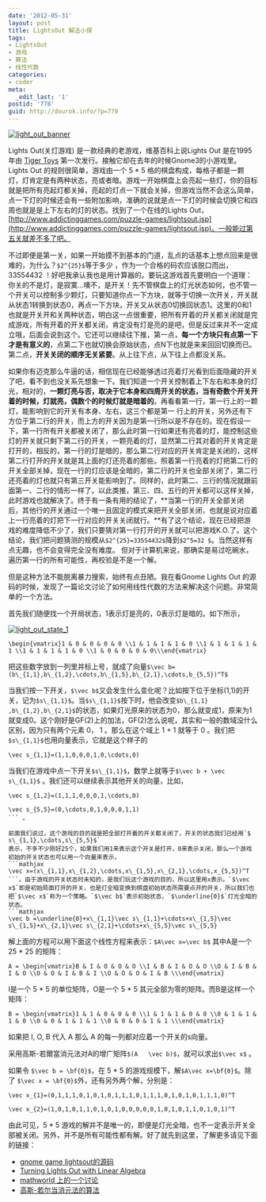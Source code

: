 ```yaml
---
date: '2012-05-31'
layout: post
title: LightsOut 解法小探
tags:
- LightsOut
- 游戏
- 算法
- 线性代数
categories:
- coder
meta:
  _edit_last: '1'
postid: '778'
guid: http://dourok.info/?p=778
---
```

[![]({{urls.media}}/wp-content/uploads/2012/05/light\_out\_banner.png "light\_out\_banner")]({{urls.media}}/wp-content/uploads/2012/05/light\_out\_banner.png)

Lights Out(关灯游戏) 是一款经典的老游戏，维基百科上说Lights Out
是在1995年由 [Tiger
Toys](https://en.wikipedia.org/wiki/Tiger_Toys "Tiger Toys") 第一次发行。接触它却在去年的时候Gnome3的小游戏里。Lights
Out 的规则很简单，游戏由一个 5 \* 5
格的棋盘构成，每格子都是一颗灯，灯肯定是有两种状态，亮或者暗。游戏一开始棋盘上会亮起一些灯，你的目标就是把所有亮起灯都关掉，亮起的灯点一下就会关掉，但游戏当然不会这么简单，点一下灯的时候还会有一些附加影响，准确的说就是点一下灯的时候会切换它和四周也就是是上下左右的灯的状态。找到了一个在线的Lights
Out，[http://www.addictinggames.com/puzzle-games/lightsout.jsp](http://www.addictinggames.com/puzzle-games/lightsout.jsp)。一般能过第五关就差不多了吧。

不过即便是第一关，如果一开始摸不到基本的门道，乱点的话基本上想点回来是很难的，为什么？`$2^{25}$`等于多少
，作为一个合格的码农应该脱口而出，33554432
！好吧我承认我也是用计算器的。要玩这游戏首先要明白一个道理：你关的不是灯，是寂寞…噢不，是开关！先不管棋盘上的灯光状态如何，也不管一个开关可以控制多少颗灯，只要知道你点一下方块，就等于切换一次开关，开关就从状态1转换到状态0，再点一下方块，开关又从状态0切换回状态1。这里的0和1也就是开关开和关两种状态，明白这一点很重要，把所有开着的开关都关闭就是完成游戏，所有开着的开关都关闭，肯定没有灯是亮的是吧，但是反过来并不一定成立哦，后面会说到这个。它还可以继续往下推，第一点，**每一个方块只有点第一下才是有意义的**，点第二下也就切换会原始状态，点N下也就是来来回回切换而已。第二点，**开关关闭的顺序无关紧要**。从上往下点，从下往上点都没关系。

如果你有迈克那么牛逼的话，相信现在已经能够透过亮着灯光看到后面隐藏的开关了吧，看不到也没关系先想象一下。我们知道一个开关控制着上下左右和本身的灯光，相对的，**一颗灯亮与否，取决于它本身和四周开关的状态，当有奇数个开关开着的时候，灯就亮，偶数个的时候灯就是暗着的**。再看看第一行，第一行上的一颗灯，能影响到它的开关有本身、左右，这三个都是第一
行上的开关，另外还有下方位于第二行的开关，而上方的开关因为是第一行所以是不存在的。现在假设一下，第一行所有开关都被关闭了，那么此时第一行如果还有亮着的灯，能控制这些灯的开关就只剩下第二行的开关，一颗亮着的灯，显然第二行其对着的开关肯定是打开的，相反的，第一行的灯是暗的，那么第二行对应的开关肯定是关闭的，这样第二行打开的开关就是其上面的灯还亮着的那些。照着第一行亮着的灯把第二行的开关全部关掉，现在一行的灯应该是全暗的，第二行的开关也全部关闭了，第二行还亮着的灯也就只有第三开关能影响到了。同样的，此时第二、三行的情况就跟前面第一、二行的情形一样了。以此类推，第三、四、五行的开关都可以这样关掉，此时游戏也就解决了。终于有一条有用的结论了，**当第一行的开关全部关闭后，其他行的开关通过一个唯一且固定的模式来把开关全部关闭，也就是说对应着上一行亮着的灯把下一行对应的开关关闭就行。**有了这个结论，现在已经把游戏的难度降低不少了，我们只要猜对第一行打开的开关就可以把游戏K.O.了。这个结论，我们把问题猜测的规模从`$2^{25}=33554432$`降到`$2^5=32 $`。当然这样有点无趣，也不会变得完全没有难度。
但对于计算机来说，那确实是易过吃碗水，遍历第一行的所有可能性，再校验是不是一个解。

但是这种方法不能脱离暴力搜索，始终有点丑陋。我在看Gnome Lights Out
的源码的时候，发现了一篇论文讨论了如何用线性代数的方法来解决这个问题。非常简单的一个方法。

首先我们随便找一个开局状态，1表示灯是亮的，0表示灯是暗的。如下所示，

[![]({{urls.media}}/wp-content/uploads/2012/05/light\_out\_state_1.png "light\_out\_state\_1")]({{urls.media}}/wp-content/uploads/2012/05/light\_out\_state_1.png)

```mathjax
\begin{vmatrix}1 & 0 & 0 & 0 & 0 \\1 & 1 & 1 & 1 & 0 \\1 & 1 & 1 & 1 & 1 \\1 & 1 & 1 & 1 & 0 \\1 & 0 & 0 & 0 & 0\\\end{vmatrix}
```

把这些数字放到一列里并标上号，就成了向量`$\vec b=(b\_{1,1},b\_{1,2},\cdots,b\_{1,5},b\_{2,1},\cdots,b_{5,5})^T$`

当我们按一下开关，`$\vec b$`又会发生什么变化呢？比如按下位于坐标(1,1)的开关，记为`$s\_{1,1}$`。当`$s\_{1,1}$`按下时，他会改变`$b\_{1,1} ,b\_{1,2},b\_{2,1}$`的状态，如果灯光原来的状态为0，那么就变成1，原来为1就变成0。这个刚好是GF(2)上的加法，GF(2)怎么说呢，其实和一般的数域没什么区别，因为只有两个元素
0， 1 。那么在这个域上 1 + 1 就等于 0
。我们把`$s\_{1,1}$`也用向量表示，它就是这个样子的

```mathjax
\vec s_{1,1}=(1,1,0,0,0,1,0,\cdots,0)
```

当我们在游戏中点一下开关`$s\_{1,1}$`，数学上就等于`$\vec b + \vec s\_{1,1}$`
。我们还可以继续表示其他开关的向量，比如，

```mathjax
\vec s_{1,2}=(1,1,1,0,0,0,1,\cdots,0)
```

```mathjax
\vec s_{5,5}=(0,\cdots,0,1,0,0,0,1,1)
``` 。

前面我们说过，这个游戏的目的就是把全部打开着的开关都关闭了，开关的状态我们已经用`$ s\_{1,1},\cdots,s\_{5,5}$`
表示，不多不少刚好25个，如果我们用1来表示这个开关是打开，0来表示关闭，那么一个游戏初始的开关状态也可以用一个向量来表示，
```mathjax
\vec x=(x\_{1,1},x\_{1,2},\cdots,x\_{1,5},x\_{2,1},\cdots,x_{5,5})^T
```。由于游戏的开关状态时未知的，是我们玩这个游戏的目的，所以这里用x表示。`$\vec x$`即是初始局面打开的开关，也是灯全暗变换到棋盘初始状态所需要点开的开关，所以我们也把`$\vec x$`称为一个策略。`$\vec b$`表示初始状态，`$\underline{0}$`灯光全暗的状态。
```mathjax
\vec b =\underline{0}+x\_{1,1}\vec s\_{1,1}+\cdots+x\_{1,5}\vec s\_{1,5}+x\_{2,1}\vec s\_{2,1}+\cdots+x\_{5,5}\vec s\_{5,5}
```

解上面的方程可以用下面这个线性方程来表示：`$A\vec x=\vec b$` 其中A是一个 25 \* 25
的矩阵：

```mathjax
A = \begin{vmatrix}B & I & O & O & O \\I & B & I & O & O \\O & I & B & I & O \\O & O & I & B & I \\O & O & O & I & B \\\end{vmatrix}
```

I是一个 5 \* 5 的单位矩阵，O是一个 5 \* 5
其元全部为零的矩阵。而B是这样一个矩阵：

```mathjax
B = \begin{vmatrix}1 & 1 & 0 & 0 & 0 \\1 & 1 & 1 & 0 & 0 \\0 & 1 & 1 & 1 & 0 \\0 & 0 & 1 & 1 & 1 \\0 & 0 & 0 & 1 & 1 \\\end{vmatrix}
```

如果把 I, O, B 代入 A 那么 A 的每一列都对应着一个开关的s向量。

采用高斯-若爾當消元法对A的增广矩阵`$(A   \vec b)$`，就可以求出`$\vec x$` 。

如果令 `$\vec b = \bf{0}$`，在 5 \* 5
的游戏规模下，解`$A\vec x=\bf{0}$`。除了 `$\vec x = \bf{0}$`外，还有另外两个解，分别是：

```mathjax
\vec x_{1}=(0,1,1,1,0,1,0,1,0,1,1,1,0,1,1,1,0,1,0,1,0,1,1,1,0)^T
```

```mathjax
\vec x_{2}=(1,0,1,0,1,1,0,1,0,1,0,0,0,0,0,1,0,1,0,1,1,0,1,0,1)^T
```

由此可见，5 \* 5
游戏的解并不是唯一的，即便是灯光全暗，也不一定表示开关全部被关闭。另外，并不是所有可能性都有解。好了就先到这里，了解更多请见下面的链接：

-   [gnome game
    lightsout的源码](http://git.gnome.org/browse/gnome-games/tree/lightsoff)
-   [Turning Lights Out with Linear
    Algebra](www.math.ksu.edu/~dmaldona/math551/lights_out.pdf)
-   [mathworld
    上的一个讨论](http://mathworld.wolfram.com/LightsOutPuzzle.html)
-   [高斯-若尔当消元法的算法](http://www.cnblogs.com/pegasus/archive/2011/07/31/2123195.html)
